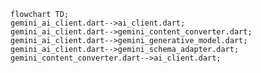 <!---
Generated by https://github.com/polina-c/layerlens
Dependencies that create loops (inversions) are marked with `!`.
-->

```mermaid
flowchart TD;
gemini_ai_client.dart-->ai_client.dart;
gemini_ai_client.dart-->gemini_content_converter.dart;
gemini_ai_client.dart-->gemini_generative_model.dart;
gemini_ai_client.dart-->gemini_schema_adapter.dart;
gemini_content_converter.dart-->ai_client.dart;
```
